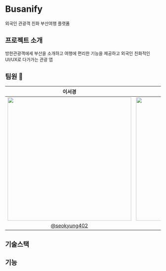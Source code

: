 # Busanify
외국인 관광객 친화 부산여행 플랫폼

## 프로젝트 소개
방한관광객에세 부산을 소개하고 여행에 편리한 기능을 제공하고 외국인 친화적인 UI/UX로 다가가는 관광 앱

## 팀원 👥
|이서경|이인호|장예진|최광우|황규상|
|:-:|:-:|:-:|:-:|:-:|
|<img src="https://avatars.githubusercontent.com/u/105649543?v=4" width=400 />|<img src="https://avatars.githubusercontent.com/u/28581796?v=4" width=400 />|<img src="https://avatars.githubusercontent.com/u/101628142?v=4" width=400 />|<img src="https://avatars.githubusercontent.com/u/78129823?v=4" width=400 />|<img src="https://avatars.githubusercontent.com/u/51147673?v=4" width=400 />|
|[@seokyung402](https://github.com/seokyung402)|[@womyo](https://github.com/womyo)|[@yehjinjang](https://github.com/yehjinjang)|[@madcow95](https://github.com/madcow95)|[@kyuSangHwang](https://github.com/kyuSangHwang)

## 기술스택

## 기능
